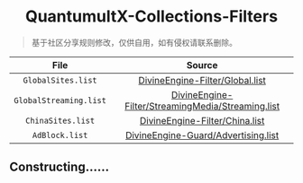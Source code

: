 <h1 align='center'>QuantumultX-Collections-Filters</h1>

> 基于社区分享规则修改，仅供自用，如有侵权请联系删除。

|File|Source|
|:---:|:---:|
|`GlobalSites.list`| [DivineEngine-Filter/Global.list](https://raw.githubusercontent.com/DivineEngine/Profiles/master/Quantumult/Filter/Global.list)|
|`GlobalStreaming.list`| [DivineEngine-Filter/StreamingMedia/Streaming.list](https://raw.githubusercontent.com/DivineEngine/Profiles/master/Quantumult/Filter/StreamingMedia/Streaming.list)|
|`ChinaSites.list`|[DivineEngine-Filter/China.list](https://raw.githubusercontent.com/DivineEngine/Profiles/master/Quantumult/Filter/China.list)|
|`AdBlock.list`|[DivineEngine-Guard/Advertising.list](https://raw.githubusercontent.com/DivineEngine/Profiles/master/Quantumult/Filter/Guard/Advertising.list)|

## Constructing......